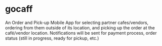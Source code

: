 # gocaff

An Order and Pick-up Mobile App for selecting partner cafes/vendors, ordering from them outside of its location, and picking up the order at the café/vendor location. Notifications will be sent for payment process, order status (still in progress, ready for pickup, etc.)
